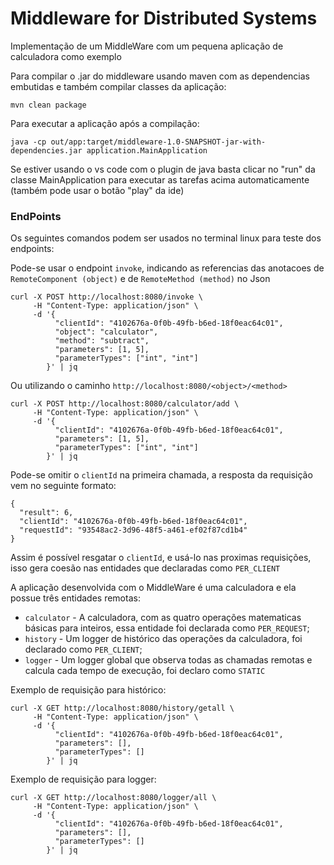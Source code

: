 # Middleware for Distributed Systems

Implementação de um MiddleWare com um pequena aplicação de calculadora como exemplo

Para compilar o .jar do middleware usando maven com as dependencias embutidas e também compilar classes da aplicação:

```
mvn clean package
```

Para executar a aplicação após a compilação:

```
java -cp out/app:target/middleware-1.0-SNAPSHOT-jar-with-dependencies.jar application.MainApplication
```

Se estiver usando o vs code com o plugin de java basta clicar no "run" da classe MainApplication para executar as tarefas acima automaticamente (também pode usar o botão "play" da ide)

### EndPoints

Os seguintes comandos podem ser usados no terminal linux para teste dos endpoints:

Pode-se usar o endpoint `invoke`, indicando as referencias das anotacoes de `RemoteComponent (object)` e de `RemoteMethod (method)` no Json 

```
curl -X POST http://localhost:8080/invoke \
     -H "Content-Type: application/json" \
     -d '{
          "clientId": "4102676a-0f0b-49fb-b6ed-18f0eac64c01",
          "object": "calculator",
          "method": "subtract",
          "parameters": [1, 5],
          "parameterTypes": ["int", "int"]
        }' | jq
```

Ou utilizando o caminho `http://localhost:8080/<object>/<method> `

```
curl -X POST http://localhost:8080/calculator/add \
     -H "Content-Type: application/json" \
     -d '{
          "clientId": "4102676a-0f0b-49fb-b6ed-18f0eac64c01",
          "parameters": [1, 5],
          "parameterTypes": ["int", "int"]
        }' | jq
```

Pode-se omitir o `clientId` na primeira chamada, a resposta da requisição vem no seguinte formato:

```
{
  "result": 6,
  "clientId": "4102676a-0f0b-49fb-b6ed-18f0eac64c01",
  "requestId": "93548ac2-3d96-48f5-a461-ef02f87cd1b4"
}
```

Assim é possível resgatar o `clientId`, e usá-lo nas proximas requisições, isso gera coesão nas entidades que declaradas como `PER_CLIENT`

A aplicação desenvolvida com o MiddleWare é uma calculadora e ela possue três entidades remotas:
- `calculator` - A calculadora, com as quatro operações matematicas básicas para inteiros, essa entidade foi declarada como `PER_REQUEST`;
- `history` - Um logger de histórico das operações da calculadora, foi declarado como `PER_CLIENT`;
- `logger` - Um logger global que observa todas as chamadas remotas e calcula cada tempo de execução, foi declaro como `STATIC`

Exemplo de requisição para histórico:

```
curl -X GET http://localhost:8080/history/getall \
     -H "Content-Type: application/json" \
     -d '{
          "clientId": "4102676a-0f0b-49fb-b6ed-18f0eac64c01",
          "parameters": [],
          "parameterTypes": []
        }' | jq
```

Exemplo de requisição para logger:

```
curl -X GET http://localhost:8080/logger/all \
     -H "Content-Type: application/json" \
     -d '{
          "clientId": "4102676a-0f0b-49fb-b6ed-18f0eac64c01",
          "parameters": [],
          "parameterTypes": []
        }' | jq
```
